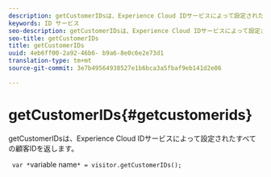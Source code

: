 ```yaml
---
description: getCustomerIDsは、Experience Cloud IDサービスによって設定されたすべての顧客IDを返します。
keywords: ID サービス
seo-description: getCustomerIDsは、Experience Cloud IDサービスによって設定されたすべての顧客IDを返します。
seo-title: getCustomerIDs
title: getCustomerIDs
uuid: 4eb6ff00-2a92-46b6- b9a6-8e0c6e2e73d1
translation-type: tm+mt
source-git-commit: 3e7b49564938527e1b6bca3a5fbaf9eb141d2e06

---
```



# getCustomerIDs{#getcustomerids}

getCustomerIDsは、Experience Cloud IDサービスによって設定されたすべての顧客IDを返します。

<!--
Is there anything else we can say about this??
-->

` var *`variable name`* = visitor.getCustomerIDs();`
